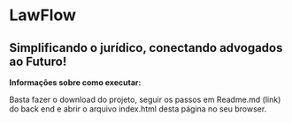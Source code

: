 # LawFlow

## Simplificando o jurídico, conectando advogados ao Futuro!

**Informações sobre como executar:**

Basta fazer o download do projeto, seguir os passos em Readme.md (link) do back end e abrir o arquivo index.html desta página no seu browser.


